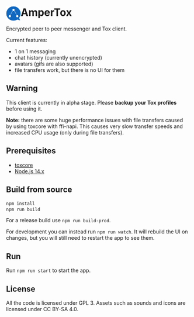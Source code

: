 # AmperTox <img align="left" src="assets/icon/128.png?raw=true" alt="Logo" width="40" height="40">

Encrypted peer to peer messenger and Tox client.

Current features:
- 1 on 1 messaging
- chat history (currently unencrypted)
- avatars (gifs are also supported)
- file transfers work, but there is no UI for them

## Warning
This client is currently in alpha stage. Please **backup your Tox profiles** before using it.

**Note:** there are some huge performance issues with file transfers caused by using toxcore with ffi-napi. This causes very slow transfer speeds and increased CPU usage (only during file transfers).

## Prerequisites
- [toxcore](https://github.com/TokTok/c-toxcore)
- [Node.js 14.x](https://nodejs.org)

## Build from source
```
npm install
npm run build
```
For a release build use `npm run build-prod`.

For development you can instead run `npm run watch`. It will rebuild the UI on changes, but you will still need to restart the app to see them.

## Run
Run `npm run start` to start the app.

## License
All the code is licensed under GPL 3. Assets such as sounds and icons are licensed under CC BY-SA 4.0.